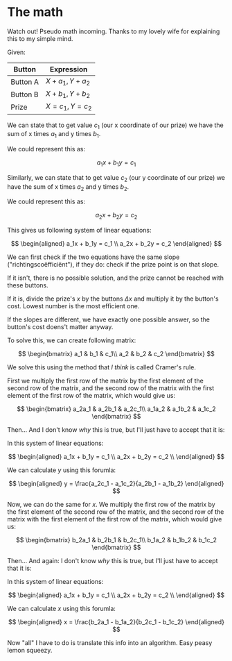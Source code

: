 # The math

Watch out! Pseudo math incoming. Thanks to my lovely wife for explaining this
to my simple mind.

Given:

| **Button**   | **Expression**       |
|--------------|----------------------|
| Button A     | $`X + a_1, Y + a_2`$ |
| Button B     | $`X + b_1, Y + b_2`$ |
| Prize        | $`X = c_1, Y = c_2`$ |

We can state that to get value $`c_1`$ (our x coordinate of our prize) we have 
the sum of x times $`a_1`$ and y times $`b_1`$.

We could represent this as:

$$
a_1x + b_1y = c_1
$$

Similarly, we can state that to get value $`c_2`$ (our y coordinate of our 
prize) we have the sum of x times $`a_2`$ and y times $`b_2`$.

We could represent this as:

$$
a_2x + b_2y = c_2
$$

This gives us following system of linear equations:

$$
\begin{aligned}
a_1x + b_1y = c_1 \\
a_2x + b_2y = c_2
\end{aligned}
$$

We can first check if the two equations have the same slope 
("richtingscoëfficiënt"), if they do: check if the prize point is on that slope.

If it isn't, there is no possible solution, and the prize cannot be reached with
these buttons.

If it is, divide the prize's $`x`$ by the buttons $`\Delta x`$ and multiply it
by the button's cost. Lowest number is the most efficient one.

If the slopes are different, we have exactly one possible answer, so the 
button's cost doens't matter anyway.

To solve this, we can create following matrix:

$$
\begin{bmatrix}
a_1 & b_1 & c_1\\
a_2 & b_2 & c_2
\end{bmatrix}
$$

We solve this using the method that _I think_ is called Cramer's rule.

First we multiply the first row of the matrix by the first element of the
second row of the matrix, and the second row of the matrix with the first
element of the first row of the matrix, which would give us:

$$
\begin{bmatrix}
a_2a_1 & a_2b_1 & a_2c_1\\
a_1a_2 & a_1b_2 & a_1c_2
\end{bmatrix}
$$

Then... And I don't know _why_ this is true, but I'll just have to accept that
it is:

In this system of linear equations:

$$
\begin{aligned}
a_1x + b_1y = c_1 \\
a_2x + b_2y = c_2 \\
\end{aligned}
$$

We can calculate $`y`$ using this forumla:

$$
\begin{aligned}
y = \frac{a_2c_1 - a_1c_2}{a_2b_1 - a_1b_2}
\end{aligned}
$$

Now, we can do the same for $`x`$. We multiply the first row of the matrix by
the first element of the second row of the matrix, and the second row of the 
matrix with the first element of the first row of the matrix, which would give
us:

$$
\begin{bmatrix}
b_2a_1 & b_2b_1 & b_2c_1\\
b_1a_2 & b_1b_2 & b_1c_2
\end{bmatrix}
$$


Then... And again: I don't know _why_ this is true, but I'll just have to accept
that it is:

In this system of linear equations:

$$
\begin{aligned}
a_1x + b_1y = c_1 \\
a_2x + b_2y = c_2 \\
\end{aligned}
$$

We can calculate $`x`$ using this forumla:

$$
\begin{aligned}
x = \frac{b_2a_1 - b_1a_2}{b_2c_1 - b_1c_2}
\end{aligned}
$$

Now "all" I have to do is translate this info into an algorithm. Easy peasy
lemon squeezy.
